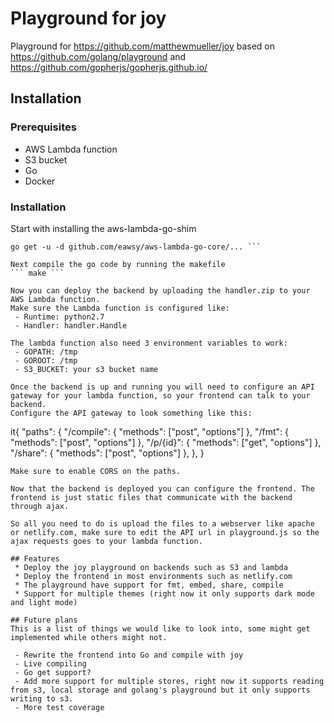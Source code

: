 # Playground for joy
Playground for https://github.com/matthewmueller/joy based on https://github.com/golang/playground and https://github.com/gopherjs/gopherjs.github.io/

## Installation
### Prerequisites 
 * AWS Lambda function
 * S3 bucket
 * Go
 * Docker

### Installation
Start with installing the aws-lambda-go-shim
``` docker pull eawsy/aws-lambda-go-shim:latest
go get -u -d github.com/eawsy/aws-lambda-go-core/... ```

Next compile the go code by running the makefile
``` make ```

Now you can deploy the backend by uploading the handler.zip to your AWS Lambda function.
Make sure the Lambda function is configured like: 
 - Runtime: python2.7
 - Handler: handler.Handle

The lambda function also need 3 environment variables to work:
 - GOPATH: /tmp
 - GOROOT: /tmp
 - S3_BUCKET: your s3 bucket name

Once the backend is up and running you will need to configure an API gateway for your lambda function, so your frontend can talk to your backend.
Configure the API gateway to look something like this:
```
it{
    "paths": {
        "/compile": {
            "methods": ["post", "options"]
        },
        "/fmt": {
            "methods": ["post", "options"]
        },
        "/p/{id}": {
            "methods": ["get", "options"]
        },
        "/share": {
            "methods": ["post", "options"]
        },
    },
}
```
Make sure to enable CORS on the paths.

Now that the backend is deployed you can configure the frontend. The frontend is just static files that communicate with the backend through ajax.

So all you need to do is upload the files to a webserver like apache or netlify.com, make sure to edit the API url in playground.js so the ajax requests goes to your lambda function.

## Features
 * Deploy the joy playground on backends such as S3 and lambda
 * Deploy the frontend in most environments such as netlify.com
 * The playground have support for fmt, embed, share, compile
 * Support for multiple themes (right now it only supports dark mode and light mode)

## Future plans
This is a list of things we would like to look into, some might get implemented while others might not.

 - Rewrite the frontend into Go and compile with joy
 - Live compiling
 - Go get support?
 - Add more support for multiple stores, right now it supports reading from s3, local storage and golang's playground but it only supports writing to s3.
 - More test coverage